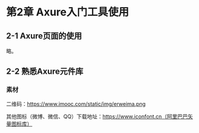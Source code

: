 # 第2章 Axure入门工具使用

## 2-1 Axure页面的使用

略。

## 2-2 熟悉Axure元件库

### 素材

二维码：https://www.imooc.com/static/img/erweima.png

其他图标（微博、微信、QQ）下载地址：https://www.iconfont.cn（阿里巴巴矢量图标库）

